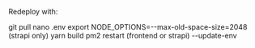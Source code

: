 Redeploy with:

git pull
nano .env
export NODE_OPTIONS=--max-old-space-size=2048 (strapi only)
yarn build
pm2 restart (frontend or strapi) --update-env